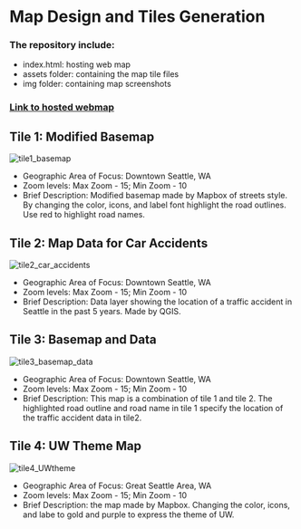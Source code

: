 # Map Design and Tiles Generation

### The repository include:

   * index.html: hosting web map
   * assets folder: containing the map tile files
   * img folder: containing map screenshots



### [Link to hosted webmap](https://xiaoxixiaxx.github.io/map_tiles_generation/)


## Tile 1: Modified Basemap
![tile1_basemap](https://user-images.githubusercontent.com/77243665/108615467-49d87a80-73b9-11eb-83a8-4394c418324d.png)

* Geographic Area of Focus: Downtown Seattle, WA
* Zoom levels: Max Zoom - 15; Min Zoom - 10
* Brief Description: Modified basemap made by Mapbox of streets style. By changing the color, icons, and label font highlight the road outlines. 
Use red to highlight road names.

## Tile 2: Map Data for Car Accidents
![tile2_car_accidents](https://user-images.githubusercontent.com/77243665/108615473-65438580-73b9-11eb-91e8-58c80407bca3.png)

* Geographic Area of Focus: Downtown Seattle, WA
* Zoom levels: Max Zoom - 15; Min Zoom - 10
* Brief Description: Data layer showing the location of a traffic accident in Seattle in the past 5 years. Made by QGIS.

## Tile 3: Basemap and Data
![tile3_basemap_data](https://user-images.githubusercontent.com/77243665/108615481-83a98100-73b9-11eb-8286-e5251325e358.png)

* Geographic Area of Focus: Downtown Seattle, WA
* Zoom levels: Max Zoom - 15; Min Zoom - 10
* Brief Description: This map is a combination of tile 1 and tile 2. The highlighted road outline and road name in tile 1 specify the location of the traffic accident data in tile2.


## Tile 4: UW Theme Map
![tile4_UWtheme](https://user-images.githubusercontent.com/77243665/108615490-a63b9a00-73b9-11eb-8834-7be67e81934c.png)

* Geographic Area of Focus: Great Seattle Area, WA
* Zoom levels: Max Zoom - 15; Min Zoom - 10
* Brief Description: the map made by Mapbox. Changing the color, icons, and labe to gold and purple to express the theme of UW.

